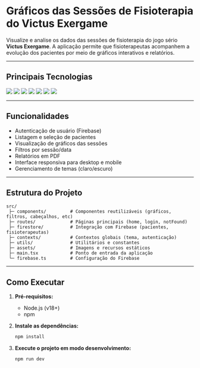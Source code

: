 # Gráficos das Sessões de Fisioterapia do Victus Exergame

Visualize e analise os dados das sessões de fisioterapia do jogo sério **Victus Exergame**. A aplicação permite que fisioterapeutas acompanhem a evolução dos pacientes por meio de gráficos interativos e relatórios.

---

## Principais Tecnologias

<p align="left">
  <img src="https://img.shields.io/badge/React-18.x-61DAFB?logo=react&logoColor=fff" />
  <img src="https://img.shields.io/badge/TypeScript-5.x-3178C6?logo=typescript&logoColor=fff" />
  <img src="https://img.shields.io/badge/Vite-5.x-646CFF?logo=vite&logoColor=fff" />
  <img src="https://img.shields.io/badge/MUI-7.x-007FFF?logo=mui&logoColor=fff" />
  <img src="https://img.shields.io/badge/Firebase-10.x-FFCA28?logo=firebase&logoColor=fff" />
  <img src="https://img.shields.io/badge/Chart.js-4.x-FF6384?logo=chartdotjs&logoColor=fff" />
  <img src="https://img.shields.io/badge/ApexCharts-3.x-00A8E8?logo=apexcharts&logoColor=fff" />
</p>

---

## Funcionalidades

- Autenticação de usuário (Firebase)
- Listagem e seleção de pacientes
- Visualização de gráficos das sessões
- Filtros por sessão/data
- Relatórios em PDF
- Interface responsiva para desktop e mobile
- Gerenciamento de temas (claro/escuro)

---

## Estrutura do Projeto

```
src/
 ├─ components/         # Componentes reutilizáveis (gráficos, filtros, cabeçalhos, etc)
 ├─ routes/             # Páginas principais (home, login, notFound)
 ├─ firestore/          # Integração com Firebase (pacientes, fisioterapeutas)
 ├─ contexts/           # Contextos globais (tema, autenticação)
 ├─ utils/              # Utilitários e constantes
 ├─ assets/             # Imagens e recursos estáticos
 ├─ main.tsx            # Ponto de entrada da aplicação
 └─ firebase.ts         # Configuração do Firebase
```

---

## Como Executar

1. **Pré-requisitos:**  
   - Node.js (v18+)
   - npm

2. **Instale as dependências:**
   ```bash
   npm install
   ```

3. **Execute o projeto em modo desenvolvimento:**
   ```bash
   npm run dev
   ```

